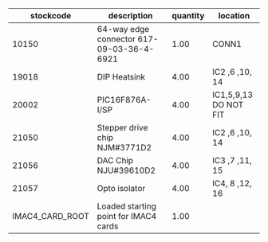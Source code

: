 |stockcode|description|quantity|location|
|---------|-----------|--------|--------|
|10150|64-way edge connector 617-09-03-36-4-6921|1.00|CONN1|
|19018|DIP Heatsink|4.00|IC2 ,6 ,10, 14|
|20002|PIC16F876A-I/SP|4.00|IC1,5,9,13 DO NOT FIT|
|21050|Stepper drive chip NJM#3771D2|4.00|IC2 ,6 ,10, 14|
|21056|DAC Chip  NJU#39610D2|4.00|IC3 ,7 ,11, 15|
|21057|Opto isolator|4.00|IC4, 8 ,12, 16|
|IMAC4_CARD_ROOT|Loaded starting point for IMAC4 cards|1.00||
